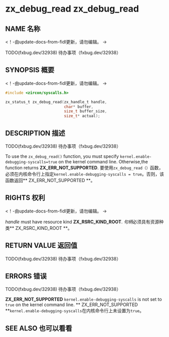  
# zx_debug_read  zx_debug_read 

 
## NAME  名称 

<!-- Updated by update-docs-from-fidl, do not edit. -->  <！-由update-docs-from-fidl更新，请勿编辑。 ->

TODO(fxbug.dev/32938)  待办事项（fxbug.dev/32938）

 
## SYNOPSIS  概要 

<!-- Updated by update-docs-from-fidl, do not edit. -->  <！-由update-docs-from-fidl更新，请勿编辑。 ->

```c
#include <zircon/syscalls.h>

zx_status_t zx_debug_read(zx_handle_t handle,
                          char* buffer,
                          size_t buffer_size,
                          size_t* actual);
```
 

 
## DESCRIPTION  描述 

TODO(fxbug.dev/32938)  待办事项（fxbug.dev/32938）

To use the `zx_debug_read()` function, you must specify `kernel.enable-debugging-syscalls=true` on the kernel command line. Otherwise,the function returns **ZX_ERR_NOT_SUPPORTED**. 要使用`zx_debug_read（）`函数，必须在内核命令行上指定`kernel.enable-debugging-syscalls = true`。否则，该函数返回** ZX_ERR_NOT_SUPPORTED **。

 
## RIGHTS  权利 

<!-- Updated by update-docs-from-fidl, do not edit. -->  <！-由update-docs-from-fidl更新，请勿编辑。 ->

*handle* must have resource kind **ZX_RSRC_KIND_ROOT**.  *句柄*必须具有资源种类** ZX_RSRC_KIND_ROOT **。

 
## RETURN VALUE  返回值 

TODO(fxbug.dev/32938)  待办事项（fxbug.dev/32938）

 
## ERRORS  错误 

TODO(fxbug.dev/32938)  待办事项（fxbug.dev/32938）

**ZX_ERR_NOT_SUPPORTED**  `kernel.enable-debugging-syscalls` is not set to `true` on the kernel command line. ** ZX_ERR_NOT_SUPPORTED **`kernel.enable-debugging-syscalls`在内核命令行上未设置为`true`。

 
## SEE ALSO  也可以看看 

 

